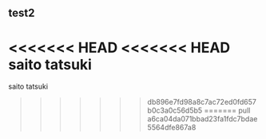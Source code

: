 ## test2
<<<<<<< HEAD
<<<<<<< HEAD
saito tatsuki
=======
saito tatsuki
>>>>>>> db896e7fd98a8c7ac72ed0fd657b0c3a0c56d5b5
=======
pull
>>>>>>> a6ca04da071bbad23fa1fdc7bdae5564dfe867a8
